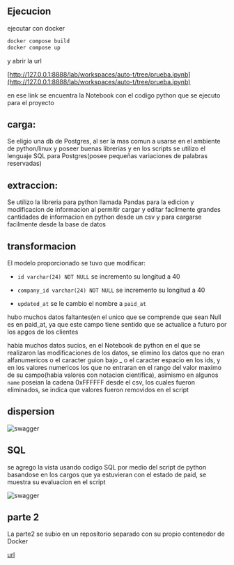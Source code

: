 ## Ejecucion
ejecutar con docker
```sh
docker compose build
docker compose up
```

y abrir la url 

[http://127.0.0.1:8888/lab/workspaces/auto-t/tree/prueba.ipynb](http://127.0.0.1:8888/lab/workspaces/auto-t/tree/prueba.ipynb)

en ese link se encuentra la Notebook con el codigo python que se ejecuto para el proyecto


## carga:

Se eligio una db de Postgres, al ser la mas comun a usarse en el ambiente de python/linux y poseer buenas librerias y en los scripts se utilizo el lenguaje SQL para Postgres(posee pequeñas variaciones de palabras reservadas) 

## extraccion:

Se utilizo la libreria para python llamada Pandas para la edicion y modificacion de informacion al permitir cargar y editar facilmente grandes cantidades de informacion en python desde un csv y para cargarse facilmente desde la base de datos

## transformacion

El modelo proporcionado se tuvo que modificar:

+ `id varchar(24) NOT NULL` se incremento su longitud a 40 

+ `company_id varchar(24) NOT NULL` se incremento su longitud a 40

+ `updated_at` se le cambio el nombre a `paid_at`


hubo muchos datos faltantes(en el unico que se comprende que sean Null es en paid_at, ya que este campo tiene sentido que se actualice a futuro por los apgos de los clientes

habia muchos datos sucios, en el Notebook de python en el que se realizaron las modificaciones de los datos, se elimino los datos que no eran alfanumericos o el caracter guion bajo _ o el caracter espacio en los ids, y en los valores numericos los que no entraran en el rango del valor maximo de su campo(habia valores con notacion cientifica), asimismo en algunos `name` poseian la cadena 0xFFFFFF desde el csv, los cuales fueron eliminados, se indica que valores fueron removidos en el script


## dispersion 
![swagger](https://raw.githubusercontent.com/okadath/a.png)



## SQL

se agrego la vista usando codigo SQL por medio del script de python basandose en los cargos que ya estuvieran con el estado de paid, se muestra su evaluacion en el script

![swagger](https://raw.githubusercontent.com/okadath/a.png)


## parte 2

La parte2 se subio en un repositorio separado con su propio contenedor de Docker


[url](url) 
